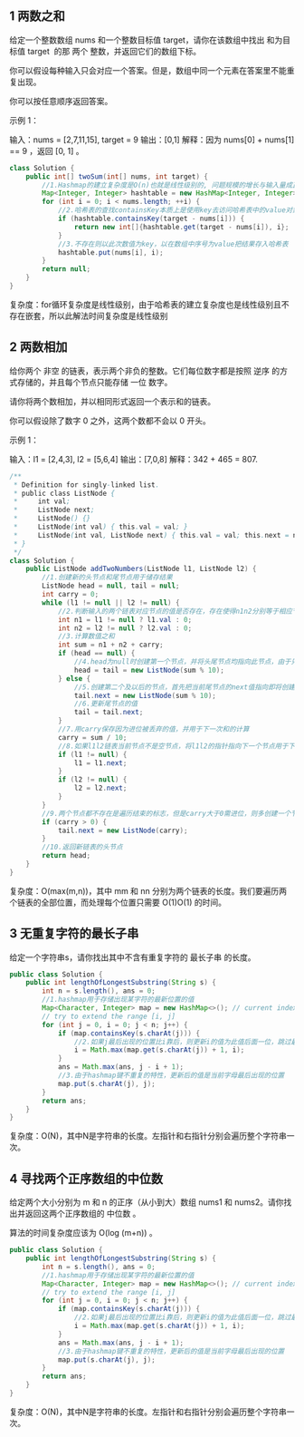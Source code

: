 ## 1 两数之和

给定一个整数数组 nums 和一个整数目标值 target，请你在该数组中找出 和为目标值 target  的那 两个 整数，并返回它们的数组下标。

你可以假设每种输入只会对应一个答案。但是，数组中同一个元素在答案里不能重复出现。

你可以按任意顺序返回答案。

示例 1：

输入：nums = [2,7,11,15], target = 9
输出：[0,1]
解释：因为 nums[0] + nums[1] == 9 ，返回 [0, 1] 。


```java
class Solution {
    public int[] twoSum(int[] nums, int target) {
        //1.Hashmap的建立复杂度是O(n)也就是线性级别的, 问题规模的增长与输入量成正比
        Map<Integer, Integer> hashtable = new HashMap<Integer, Integer>();
        for (int i = 0; i < nums.length; ++i) {
            //2.哈希表的查找containsKey本质上是使用key去访问哈希表中的value对象，存在则返回true，不存在(null)则返回false，复杂度是常数级别
            if (hashtable.containsKey(target - nums[i])) {
                return new int[]{hashtable.get(target - nums[i]), i};
            }
            //3.不存在则以此次数值为key，以在数组中序号为value把结果存入哈希表
            hashtable.put(nums[i], i);
        }
        return null;
    }
}
```
复杂度：for循环复杂度是线性级别，由于哈希表的建立复杂度也是线性级别且不存在嵌套，所以此解法时间复杂度是线性级别


## 2 两数相加

给你两个 非空 的链表，表示两个非负的整数。它们每位数字都是按照 逆序 的方式存储的，并且每个节点只能存储 一位 数字。

请你将两个数相加，并以相同形式返回一个表示和的链表。

你可以假设除了数字 0 之外，这两个数都不会以 0 开头。

示例 1：

输入：l1 = [2,4,3], l2 = [5,6,4]
输出：[7,0,8]
解释：342 + 465 = 807.

```java
/**
 * Definition for singly-linked list.
 * public class ListNode {
 *     int val;
 *     ListNode next;
 *     ListNode() {}
 *     ListNode(int val) { this.val = val; }
 *     ListNode(int val, ListNode next) { this.val = val; this.next = next; }
 * }
 */
class Solution {
    public ListNode addTwoNumbers(ListNode l1, ListNode l2) {
        //1.创建新的头节点和尾节点用于储存结果
        ListNode head = null, tail = null;
        int carry = 0;
        while (l1 != null || l2 != null) {
            //2.判断输入的两个链表对应节点的值是否存在，存在使得n1n2分别等于相应节点的值，不存在则等于0
            int n1 = l1 != null ? l1.val : 0;
            int n2 = l2 != null ? l2.val : 0;
            //3.计算数值之和
            int sum = n1 + n2 + carry;
            if (head == null) {
                //4.head为null时创建第一个节点，并将头尾节点均指向此节点，由于只能保存一位数字，取余以丢弃高位保留最低一位的数值
                head = tail = new ListNode(sum % 10);
            } else {
                //5.创建第二个及以后的节点，首先把当前尾节点的next值指向即将创建的节点
                tail.next = new ListNode(sum % 10);
                //6.更新尾节点的值
                tail = tail.next;
            }
            //7.用carry保存因为进位被丢弃的值，并用于下一次和的计算
            carry = sum / 10;
            //8.如果l1l2链表当前节点不是空节点，将l1l2的指针指向下一个节点用于下一次计算
            if (l1 != null) {
                l1 = l1.next;
            }
            if (l2 != null) {
                l2 = l2.next;
            }
        }
        //9.两个节点都不存在是遍历结束的标志，但是carry大于0需进位，则多创建一个节点
        if (carry > 0) {
            tail.next = new ListNode(carry);
        }
        //10.返回新链表的头节点
        return head;
    }
}
```
复杂度：O(max(m,n))，其中 mm 和 nn 分别为两个链表的长度。我们要遍历两个链表的全部位置，而处理每个位置只需要 O(1)O(1) 的时间。

## 3  无重复字符的最长子串

给定一个字符串s，请你找出其中不含有重复字符的 最长子串 的长度。

```java
public class Solution {
    public int lengthOfLongestSubstring(String s) {
        int n = s.length(), ans = 0;
        //1.hashmap用于存储出现某字符的最新位置的值
        Map<Character, Integer> map = new HashMap<>(); // current index of character
        // try to extend the range [i, j]
        for (int j = 0, i = 0; j < n; j++) {
            if (map.containsKey(s.charAt(j))) {
                //2.如果j最后出现的位置比i靠后，则更新i的值为此值后面一位，跳过最后出现的位置之前所有的字符
                i = Math.max(map.get(s.charAt(j)) + 1, i);
            }
            ans = Math.max(ans, j - i + 1);
            //3.由于hashmap键不重复的特性，更新后的值是当前字母最后出现的位置
            map.put(s.charAt(j), j);
        }
        return ans;
    }
}
```
复杂度：O(N)，其中N是字符串的长度。左指针和右指针分别会遍历整个字符串一次。

## 4 寻找两个正序数组的中位数

给定两个大小分别为 m 和 n 的正序（从小到大）数组 nums1 和 nums2。请你找出并返回这两个正序数组的 中位数 。

算法的时间复杂度应该为 O(log (m+n)) 。


```java
public class Solution {
    public int lengthOfLongestSubstring(String s) {
        int n = s.length(), ans = 0;
        //1.hashmap用于存储出现某字符的最新位置的值
        Map<Character, Integer> map = new HashMap<>(); // current index of character
        // try to extend the range [i, j]
        for (int j = 0, i = 0; j < n; j++) {
            if (map.containsKey(s.charAt(j))) {
                //2.如果j最后出现的位置比i靠后，则更新i的值为此值后面一位，跳过最后出现的位置之前所有的字符
                i = Math.max(map.get(s.charAt(j)) + 1, i);
            }
            ans = Math.max(ans, j - i + 1);
            //3.由于hashmap键不重复的特性，更新后的值是当前字母最后出现的位置
            map.put(s.charAt(j), j);
        }
        return ans;
    }
}
```
复杂度：O(N)，其中N是字符串的长度。左指针和右指针分别会遍历整个字符串一次。